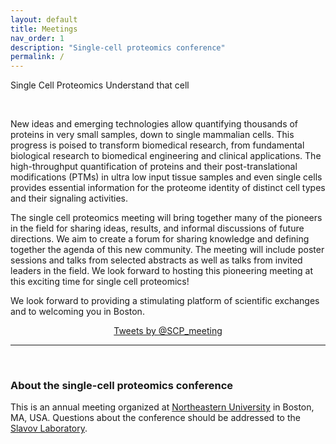```yaml
---
layout: default
title: Meetings
nav_order: 1
description: "Single-cell proteomics conference"
permalink: /
---
```



<script language="javascript" type="text/javascript" src="http://slavovlab.net/bin/SCP.js"></script>
<link rel="stylesheet" type="text/css" href="http://northeastern.edu/slavovlab/bin/SCP.css">


 <div class="SCP_wrapper" >
	<canvas id="canvas"></canvas>
	<div class="SCP_text-header">
	  <span class="SCP_title" id="Single-Cell-Proteomics-Conference" >Single Cell Proteomics</span>
	  <span class="SCP_subtitle">Understand that cell</span>
	</div>
</div>


&nbsp;


New ideas and emerging technologies allow quantifying thousands of proteins in very small samples, down to single mammalian cells. This progress is poised to transform biomedical research, from fundamental biological research to biomedical engineering and clinical applications. The high-throughput quantification of proteins and their post-translational modifications (PTMs) in ultra low input tissue samples and even single cells provides essential information for the proteome identity of distinct cell types and their signaling activities.

The single cell proteomics meeting will bring together many of the pioneers in the field for sharing ideas, results, and informal discussions of future directions. We aim to create a forum for sharing knowledge and defining together the agenda of this new community. The meeting will include poster sessions and talks from selected abstracts as well as talks from invited leaders in the field. We look forward to hosting this pioneering meeting at this exciting time for single cell proteomics!

We look forward to providing a stimulating platform of scientific exchanges and to welcoming you in Boston.

<div style="text-align: center;">
<a  class="twitter-timeline"  href="https://twitter.com/SCP_meeting" data-widget-id="499599916843274240">Tweets by @SCP_meeting</a>
<script>!function(d,s,id){var js,fjs=d.getElementsByTagName(s)[0],p=/^http:/.test(d.location)?'http':'https';if(!d.getElementById(id)){js=d.createElement(s);js.id=id;js.src=p+"://platform.twitter.com/widgets.js";fjs.parentNode.insertBefore(js,fjs);}}(document,"script","twitter-wjs");</script>
</div>

------------

&nbsp;


### About the single-cell proteomics conference

This is an annual meeting organized at [Northeastern University](https://www.northeastern.edu/) in Boston, MA, USA. Questions about the conference should be addressed to the [Slavov Laboratory](http://slavovlab.net).
